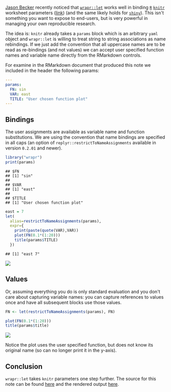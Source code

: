 [Jason Becker](http://jsonbecker.com) recently noticed that [`wrapr::let`](https://github.com/WinVector/wrapr) works well in binding [`R`](https://cran.r-project.org) [`knitr`](https://CRAN.R-project.org/package=knitr) worksheet parameters ([link](https://twitter.com/jsonbecker/status/815953228642811905)) (and the same likely holds for [`shiny`](http://shiny.rstudio.com)). This isn't something you want to expose to end-users, but is very powerful in managing your own reproducible research.

The idea is: `knitr` already takes a `params` block which is an arbitrary `yaml` object and `wrapr::let` is willing to treat string to string associations as name rebindings. If we just add the convention that all uppercase names are to be read as re-bindings (and not values) we can accept user specified function names and variable name directly from the RMarkdown controls.

For examine in the RMarkdown document that produced this note we included in the header the following params:

``` yaml
---
params:
  FN: sin
  VAR: east
  TITLE: "User chosen function plot"
---
```

Bindings
--------

The user assignments are available as variable name and function substitutions. We are using the convention that name bindings are specified in all caps (an option of `replyr::restrictToNameAssignments` available in version `0.2.01` and newer).

``` r
library("wrapr")
print(params)
```

    ## $FN
    ## [1] "sin"
    ## 
    ## $VAR
    ## [1] "east"
    ## 
    ## $TITLE
    ## [1] "User chosen function plot"

``` r
east = 7
let(
  alias=restrictToNameAssignments(params),
  expr={ 
    print(paste(quote(VAR),VAR))
    plot(FN(0.1*(1:20)))
    title(params$TITLE)
  })
```

    ## [1] "east 7"

![](KnitrParameters_files/figure-markdown_github/bindings-1.png)

Values
------

Or, assuming everything you do is only standard evaluation and you don't care about capturing variable names: you can capture references to values once and have all subsequent blocks use those values.

``` r
FN <- let(restrictToNameAssignments(params), FN)

plot(FN(0.1*(1:20)))
title(params$title)
```

![](KnitrParameters_files/figure-markdown_github/values-1.png)

Notice the plot uses the user specified function, but does not know its original name (so can no longer print it in the y-axis).

Conclusion
----------

`wrapr::let` takes `knitr` parameters one step further. The source for this note can be found [here](https://github.com/WinVector/replyr/blob/master/extras/KnitrParameters.Rmd) and the rendered output [here](https://github.com/WinVector/replyr/blob/master/extras/KnitrParameters.md).

